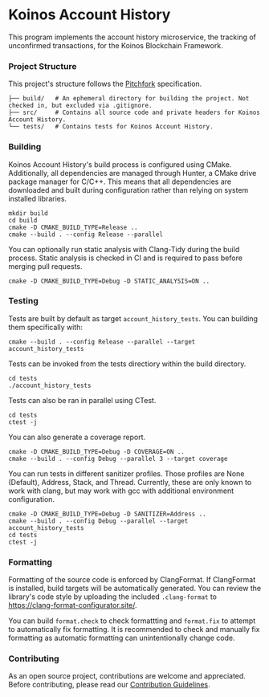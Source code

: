 # Koinos Account History

This program implements the account history microservice, the tracking of unconfirmed transactions, for the Koinos Blockchain Framework.

### Project Structure

This project's structure follows the [Pitchfork](https://api.csswg.org/bikeshed/?force=1&url=https://raw.githubusercontent.com/vector-of-bool/pitchfork/develop/data/spec.bs) specification.

```
├── build/   # An ephemeral directory for building the project. Not checked in, but excluded via .gitignore.
├── src/     # Contains all source code and private headers for Koinos Account History.
└── tests/   # Contains tests for Koinos Account History.
```

### Building

Koinos Account History's build process is configured using CMake. Additionally, all dependencies are managed through Hunter, a CMake drive package manager for C/C++. This means that all dependencies are downloaded and built during configuration rather than relying on system installed libraries.

```
mkdir build
cd build
cmake -D CMAKE_BUILD_TYPE=Release ..
cmake --build . --config Release --parallel
```

You can optionally run static analysis with Clang-Tidy during the build process. Static analysis is checked in CI and is required to pass before merging pull requests.

```
cmake -D CMAKE_BUILD_TYPE=Debug -D STATIC_ANALYSIS=ON ..
```

### Testing

Tests are built by default as target `account_history_tests`. You can building them specifically with:

```
cmake --build . --config Release --parallel --target account_history_tests
```

Tests can be invoked from the tests directiory within the build directory.

```
cd tests
./account_history_tests
```

Tests can also be ran in parallel using CTest.

```
cd tests
ctest -j
```

You can also generate a coverage report.

```
cmake -D CMAKE_BUILD_TYPE=Debug -D COVERAGE=ON ..
cmake --build . --config Debug --parallel 3 --target coverage
```

You can run tests in different sanitizer profiles. Those profiles are None (Default), Address, Stack, and Thread. Currently, these are only known to work with clang, but may work with gcc with additional environment configuration.

```
cmake -D CMAKE_BUILD_TYPE=Debug -D SANITIZER=Address ..
cmake --build . --config Debug --parallel --target account_history_tests
cd tests
ctest -j
```

### Formatting

Formatting of the source code is enforced by ClangFormat. If ClangFormat is installed, build targets will be automatically generated. You can review the library's code style by uploading the included `.clang-format` to https://clang-format-configurator.site/.

You can build `format.check` to check formattting and `format.fix` to attempt to automatically fix formatting. It is recommended to check and manually fix formatting as automatic formatting can unintentionally change code.

### Contributing

As an open source project, contributions are welcome and appreciated. Before contributing, please read our [Contribution Guidelines](CONTRIBUTING.md).
